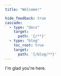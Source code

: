 ```yaml
---
title: "Welcome!"

hide_feedback: true
cascade:
  - type: "docs"
    target:
      path: '{/**}'
  - type: "blog"
    toc_root: true
    target:
      path: '{/blog/**}'
---
```

I'm glad you're here.
